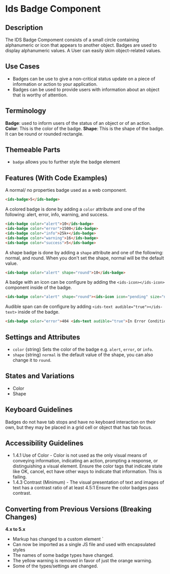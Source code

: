 # Ids Badge Component

## Description

The IDS Badge Compoment consists of a small circle containing alphanumeric or icon that appears to another object. Badges are used to display alphanumeric values. A User can easily skim object-related values.

## Use Cases

- Badges can be use to give a non-critical status update on a piece of information or action to your application.
- Badges can be used to provide users with information about an object that is worthy of attention.

## Terminology

**Badge**: used to inform users of the status of an object or of an action.
**Color**: This is the color of the badge.
**Shape**: This is the shape of the badge. It can be round or rounded rectangle.

## Themeable Parts

- `badge` allows you to further style the badge element

## Features (With Code Examples)

A normal/ no properties badge used as a web component.

```html
<ids-badge>5</ids-badge>
```

A colored badge is done by adding a `color` attribute and one of the following:
alert, error, info, warning, and success.

```html
<ids-badge color="alert">10</ids-badge>
<ids-badge color="error">1500</ids-badge>
<ids-badge color="info">25k+</ids-badge>
<ids-badge color="warning">16</ids-badge>
<ids-badge color="success">5</ids-badge>
```

A shape badge is done by adding a `shape` attribute and one of the following: normal, and round. When you don't set the shape, normal will be the default value.

```html
<ids-badge color="alert" shape="round">10</ids-badge>
```

A badge with an icon can be configure by adding the `<ids-icon></ids-icon>` component inside of the badge.

```html
<ids-badge color="alert" shape="round"><ids-icon icon="pending" size="normal"></ids-icon></ids-badge>
```

Audible span can de configure by adding `<ids-text audible="true"></ids-text>` inside of the badge.

```html
<ids-badge color="error">404 <ids-text audible="true">In Error Condition</ids-text></ids-badge>
```

## Settings and Attributes

- `color` {string} Sets the color of the badge e.g. `alert`, `error`, or `info`.
- `shape` {string} `normal` is the default value of the shape, you can also change it to `round`.

## States and Variations

- Color
- Shape

## Keyboard Guidelines

Badges do not have tab stops and have no keyboard interaction on their own, but they may be placed in a grid cell or object that has tab focus.

## Accessibility Guidelines

- 1.4.1 Use of Color - Color is not used as the only visual means of conveying information, indicating an action, prompting a response, or distinguishing a visual element. Ensure the color tags that indicate state like OK, cancel, ect have other ways to indicate that information. This is failing.
- 1.4.3 Contrast (Minimum) - The visual presentation of text and images of text has a contrast ratio of at least 4.5:1 Ensure the color badges pass contrast.

## Converting from Previous Versions (Breaking Changes)

**4.x to 5.x**
- Markup has changed to a custom element `<ids-badge></ids-badge>
- Can now be imported as a single JS file and used with encapsulated styles
- The names of some badge types have changed.
- The yellow warning is removed in favor of just the orange warning.
- Some of the types/settings are changed.
